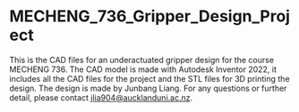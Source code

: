 # MECHENG_736_Gripper_Design_Project

This is the CAD files for an underactuated gripper design for the course MECHENG 736. The CAD model is made with Autodesk Inventor 2022, it includes all the CAD files for the project and the STL files for 3D printing the design. The design is made by Junbang Liang. For any questions or further detail, please contact jlia904@aucklanduni.ac.nz.
